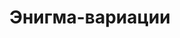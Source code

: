 ---
draft: false
slug: enigma-variatsii-51b8c521
title: Энигма-вариации
type: books
params:
  authors:
    - André Aciman, Андре Асиман
  translators:
    - Александра Глебовская
  book_title: Энигма-вариации
  book_description: |
    Андре Асимана называют одним из важнейших романистов современности. Его новая книга - "Энигма-вариации" - повествует о жизни Пола, любовные интересы которого остаются столь же волнующими и загадочными в зрелости, сколь и в юности, - будь то влечение к семейному краснодеревщику на юге Италии, одержимость теннисистом из Центрального парка, влюбленность в подругу, которую он встречает каждые четыре года, или страсть к загадочной молодой журналистке. Это роман о любви, обжигающем влечении и дымовых завесах человеческой души.

    "Энигма-вариации" - захватывающий набросок жизни влюбленного человека. Роман Асимана откровенно говорит не только о тяге и вожделении, но и о гораздо более сложных чувствах…" - Publishers Weekly
  cover: "https://images-na.ssl-images-amazon.com/images/S/compressed.photo.goodreads.com/books/1576849390i/49564515.jpg"
  isbn: '9785604262856'
  languages:
    - Russian
  goodreads_link: "https://www.goodreads.com/book/show/49564515--"
  page_count: '360'
  publication_year: '2020'
  publishers:
    - Popcorn books
  russian_audioversion: false
  russian_translation_status: exists
  short_book_description: Андре Асимана называют одним из важнейших романистов современности. Его новая книга - "Энигма-вариации" - повествует о жизни Пола, любовные интересы которого остаются столь же волнующими и загадочными в зрелости, сколь и в юности...
  tags:
    - LGBTQIA+
    - adult fiction
    - contemporary
    - desire
    - gay
    - literary
    - novels
    - queer
    - romance
    - short stories
---